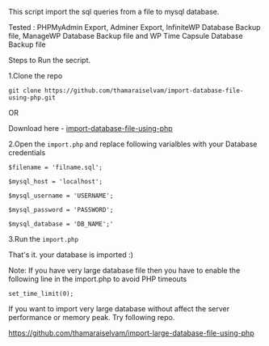 This script import the sql queries from a file to mysql database.

Tested : PHPMyAdmin Export, Adminer Export, InfiniteWP Database Backup file, ManageWP Database Backup file and WP Time Capsule Database Backup file

Steps to Run the secript.

1.Clone the repo 

`git clone https://github.com/thamaraiselvam/import-database-file-using-php.git`

OR

Download here - <a href="https://github.com/thamaraiselvam/import-database-file-using-php/archive/master.zip">import-database-file-using-php</a>

2.Open the `import.php` and replace following varialbles with your Database credentials

`$filename = 'filname.sql';`

`$mysql_host = 'localhost';`

`$mysql_username = 'USERNAME';`

`$mysql_password = 'PASSWORD';`

`$mysql_database = 'DB_NAME';'`

3.Run the `import.php`

That's it. your database is imported :)

Note: If you have very large database file then you have to enable the following line in the import.php to avoid PHP timeouts

`set_time_limit(0);`

If you want to import very large database without affect the server performance or memory peak. Try following repo.

https://github.com/thamaraiselvam/import-large-database-file-using-php

